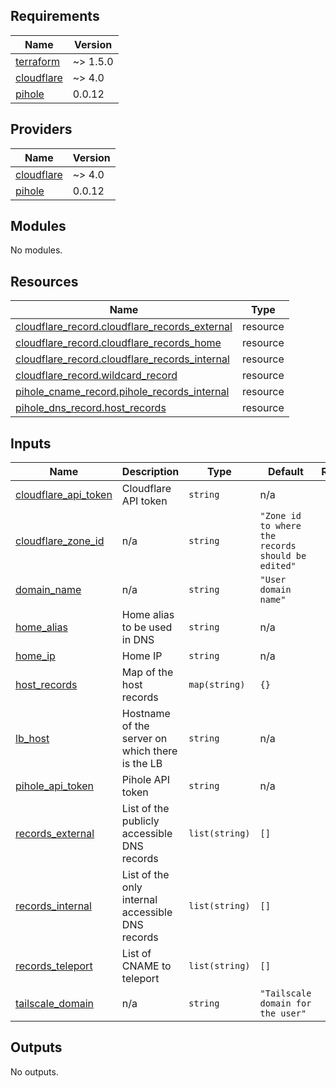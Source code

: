 <!-- BEGINNING OF PRE-COMMIT-TERRAFORM DOCS HOOK -->
## Requirements

| Name | Version |
|------|---------|
| <a name="requirement_terraform"></a> [terraform](#requirement\_terraform) | ~> 1.5.0 |
| <a name="requirement_cloudflare"></a> [cloudflare](#requirement\_cloudflare) | ~> 4.0 |
| <a name="requirement_pihole"></a> [pihole](#requirement\_pihole) | 0.0.12 |

## Providers

| Name | Version |
|------|---------|
| <a name="provider_cloudflare"></a> [cloudflare](#provider\_cloudflare) | ~> 4.0 |
| <a name="provider_pihole"></a> [pihole](#provider\_pihole) | 0.0.12 |

## Modules

No modules.

## Resources

| Name | Type |
|------|------|
| [cloudflare_record.cloudflare_records_external](https://registry.terraform.io/providers/cloudflare/cloudflare/latest/docs/resources/record) | resource |
| [cloudflare_record.cloudflare_records_home](https://registry.terraform.io/providers/cloudflare/cloudflare/latest/docs/resources/record) | resource |
| [cloudflare_record.cloudflare_records_internal](https://registry.terraform.io/providers/cloudflare/cloudflare/latest/docs/resources/record) | resource |
| [cloudflare_record.wildcard_record](https://registry.terraform.io/providers/cloudflare/cloudflare/latest/docs/resources/record) | resource |
| [pihole_cname_record.pihole_records_internal](https://registry.terraform.io/providers/ryanwholey/pihole/0.0.12/docs/resources/cname_record) | resource |
| [pihole_dns_record.host_records](https://registry.terraform.io/providers/ryanwholey/pihole/0.0.12/docs/resources/dns_record) | resource |

## Inputs

| Name | Description | Type | Default | Required |
|------|-------------|------|---------|:--------:|
| <a name="input_cloudflare_api_token"></a> [cloudflare\_api\_token](#input\_cloudflare\_api\_token) | Cloudflare API token | `string` | n/a | yes |
| <a name="input_cloudflare_zone_id"></a> [cloudflare\_zone\_id](#input\_cloudflare\_zone\_id) | n/a | `string` | `"Zone id to where the records should be edited"` | no |
| <a name="input_domain_name"></a> [domain\_name](#input\_domain\_name) | n/a | `string` | `"User domain name"` | no |
| <a name="input_home_alias"></a> [home\_alias](#input\_home\_alias) | Home alias to be used in DNS | `string` | n/a | yes |
| <a name="input_home_ip"></a> [home\_ip](#input\_home\_ip) | Home IP | `string` | n/a | yes |
| <a name="input_host_records"></a> [host\_records](#input\_host\_records) | Map of the host records | `map(string)` | `{}` | no |
| <a name="input_lb_host"></a> [lb\_host](#input\_lb\_host) | Hostname of the server on which there is the LB | `string` | n/a | yes |
| <a name="input_pihole_api_token"></a> [pihole\_api\_token](#input\_pihole\_api\_token) | Pihole API token | `string` | n/a | yes |
| <a name="input_records_external"></a> [records\_external](#input\_records\_external) | List of the publicly accessible DNS records | `list(string)` | `[]` | no |
| <a name="input_records_internal"></a> [records\_internal](#input\_records\_internal) | List of the only internal accessible DNS records | `list(string)` | `[]` | no |
| <a name="input_records_teleport"></a> [records\_teleport](#input\_records\_teleport) | List of CNAME to teleport | `list(string)` | `[]` | no |
| <a name="input_tailscale_domain"></a> [tailscale\_domain](#input\_tailscale\_domain) | n/a | `string` | `"Tailscale domain for the user"` | no |

## Outputs

No outputs.
<!-- END OF PRE-COMMIT-TERRAFORM DOCS HOOK -->